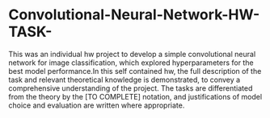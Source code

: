 # Convolutional-Neural-Network-HW-TASK-
This was an individual hw project to develop a simple convolutional neural network for image classification, which explored hyperparameters for the best model performance.In this self contained hw, the full description of the task and relevant theoretical knowledge is demonstrated, to convey a comprehensive understanding of the project. The tasks are differentiated from the theory by the [TO COMPLETE] notation, and justifications of model choice and evaluation are written where appropriate.
